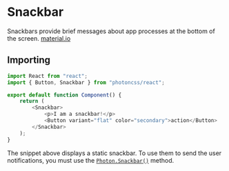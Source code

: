 # Snackbar
Snackbars provide brief messages about app processes at the bottom of the screen. [material.io](https://material.io/components/snackbars)

## Importing

```js hl_lines="2 6 7 8 9"
import React from "react";
import { Button, Snackbar } from "photoncss/react";

export default function Component() {
	return (
		<Snackbar>
			<p>I am a snackbar!</p>
			<Button variant="flat" color="secondary">action</Button>
		</Snackbar>
	);
}
```
The snippet above displays a static snackbar. To use them to send the user notifications, you must use the [`Photon.Snackbar()`](../../public-methods/Snackbar/) method.
